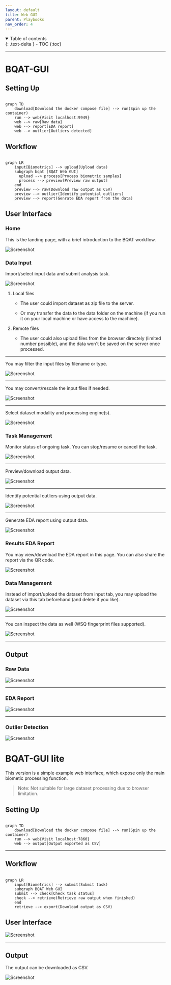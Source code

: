 ```yaml
---
layout: default
title: Web GUI
parent: Playbooks
nav_order: 4
---
```


<details open markdown="block">
  <summary>
    Table of contents
  </summary>
  {: .text-delta }
- TOC
{:toc}
</details>

---

# BQAT-GUI

## Setting Up

``` mermaid

graph TD
    download[Download the docker compose file] --> run(Spin up the container)
    run --> web{Visit localhost:9949}
    web --> raw[Raw data]
    web --> report[EDA report]
    web --> outlier[Outliers detected]

```

## Workflow

``` mermaid

graph LR
    input[Biometrics] --> upload(Upload data)
    subgraph bqat [BQAT Web GUI]
      upload --> process[Process biometric samples]
      process --> preview[Preview raw output]
    end
    preview --> raw(Download raw output as CSV)
    preview --> outlier(Identify potential outliers)
    preview --> report(Genrate EDA report from the data)

```

## User Interface

### Home

This is the landing page, with a brief introduction to the BQAT workflow.

![Screenshot](../assets/images/screenshot_web_intro.png)

### Data Input

Import/select input data and submit analysis task.

![Screenshot](../assets/images/screenshot_web_input_select.png)

1. Local files

   - The user could import dataset as zip file to the server.

   - Or may transfer the data to the data folder on the machine (if you run it on your local machine or have access to the machine).

2. Remote files

   - The user could also upload files from the browser directely (limited number possible), and the data won't be saved on the server once processed.

---

You may filter the input files by filename or type.

![Screenshot](../assets/images/screenshot_web_input_filter.png)

---

You may convert/rescale the input files if needed.

![Screenshot](../assets/images/screenshot_web_input_preprocessing.png)

---

Select dataset modality and processing engine(s).

![Screenshot](../assets/images/screenshot_web_input_engine.png)

### Task Management

Monitor status of ongoing task. You can stop/resume or cancel the task.

![Screenshot](../assets/images/screenshot_web_task.png)

---

Preview/download output data.

![Screenshot](../assets/images/screenshot_web_task_output.png)

---

Identify potential outliers using output data.

![Screenshot](../assets/images/screenshot_web_task_outlier.png)

---

Generate EDA report using output data.

![Screenshot](../assets/images/screenshot_web_task_report.png)

### Results EDA Report

You may view/download the EDA report in this page. You can also share the report via the QR code.

![Screenshot](../assets/images/screenshot_web_result.png)

### Data Management

Instead of import/upload the dataset from input tab, you may upload the dataset via this tab beforehand (and delete if you like). 

![Screenshot](../assets/images/screenshot_web_files.png)

---

You can inspect the data as well (WSQ fingerprint files supported).

![Screenshot](../assets/images/screenshot_web_viewer.png)

---

## Output

### Raw Data

![Screenshot](../assets/images/screenshot_raw.png)

---

### EDA Report

![Screenshot](../assets/images/screenshot_report.png)

---

### Outlier Detection

![Screenshot](../assets/images/screenshot_outlier.png)

# BQAT-GUI lite

This version is a simple example web interface, which expose only the main biometic processing function.

> Note: Not suitable for large dataset processing due to browser limitation.

## Setting Up

``` mermaid

graph TD
    download[Download the docker compose file] --> run(Spin up the container)
    run --> web{Visit localhost:7860}
    web --> output[Output exported as CSV]

```

---

## Workflow

``` mermaid

graph LR
    input[Biometrics] --> submit(Submit task)
    subgraph BQAT Web GUI
    submit --> check[Check task status]
    check --> retrieve(Retrieve raw output when finished)
    end
    retrieve --> export(Download output as CSV)

```

## User Interface

![Screenshot](../assets/images/screenshot_web_lite.png)

---

## Output

The output can be downloaded as CSV.

![Screenshot](../assets/images/GUI-output.png)